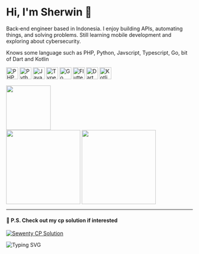 # Hi, I'm Sherwin 👋

Back‑end engineer based in Indonesia. I enjoy building APIs, automating things, and solving problems. Still learning mobile development and exploring about cybersecurity.

Knows some language such as PHP, Python, Javscript, Typescript, Go, bit of Dart and Kotlin

<p>
  <img src="https://cdn.jsdelivr.net/gh/devicons/devicon/icons/php/php-original.svg" height="32" alt="PHP" />
  <img src="https://cdn.jsdelivr.net/gh/devicons/devicon/icons/python/python-original.svg" height="32" alt="Python" />
  <img src="https://cdn.jsdelivr.net/gh/devicons/devicon/icons/javascript/javascript-original.svg" height="32" alt="JavaScript" />
  <img src="https://cdn.jsdelivr.net/gh/devicons/devicon/icons/typescript/typescript-original.svg" height="32" alt="TypeScript" />
  <img src="https://cdn.jsdelivr.net/gh/devicons/devicon/icons/go/go-original.svg" height="32" alt="Go" />
  <img src="https://cdn.jsdelivr.net/gh/devicons/devicon/icons/flutter/flutter-original.svg" height="32" alt="Flutter" />
  <img src="https://cdn.jsdelivr.net/gh/devicons/devicon/icons/dart/dart-original.svg" height="32" alt="Dart" />
  <img src="https://cdn.jsdelivr.net/gh/devicons/devicon/icons/kotlin/kotlin-original.svg" height="32" alt="Kotlin" />
</p>

<picture>
  <source
    srcset="https://readme-jokes.vercel.app/api?theme=nightowl"
    media="(prefers-color-scheme: dark)"
  />
  <source
    srcset="https://readme-jokes.vercel.app/api?theme=buefy"
    media="(prefers-color-scheme: light), (prefers-color-scheme: no-preference)"
  />
  <img height=120 align="center" src="https://readme-jokes.vercel.app/api" />
</picture>
<br>
<picture>
  <source
    srcset="https://github-readme-stats.vercel.app/api?username=sherwin-77&show_icons=true&rank_icon=github&include_all_commits=true&theme=vision-friendly-dark"
    media="(prefers-color-scheme: dark)"
  />
  <source
    srcset="https://github-readme-stats.vercel.app/api?username=sherwin-77&show_icons=true&rank_icon=github&include_all_commits=true&theme=buefy"
    media="(prefers-color-scheme: light), (prefers-color-scheme: no-preference)"
  />
  <img height=200 align="center" src="https://github-readme-stats.vercel.app/api?username=sherwin-77&show_icons=true&rank_icon=github&include_all_commits=true&theme=transparent" />
</picture>
<picture>
  <source
    srcset="https://github-readme-stats.vercel.app/api/top-langs/?username=sherwin-77&size_weight=0.5&count_weight=0.5&theme=vision-friendly-dark"
    media="(prefers-color-scheme: dark)"
  />
  <source
    srcset="https://github-readme-stats.vercel.app/api/top-langs/?username=sherwin-77&size_weight=0.5&count_weight=0.5&theme=buefy"
    media="(prefers-color-scheme: light), (prefers-color-scheme: no-preference)"
  />
  <img height=200 align="center" src="https://github-readme-stats.vercel.app/api/top-langs/?username=sherwin-77&size_weight=0.5&count_weight=0.5&theme=transparent" />
</picture>

---
#### 👀 P.S. Check out my cp solution if interested
[![Sewenty CP Solution](https://github-readme-stats.vercel.app/api/pin/?username=sherwin-77&repo=sewenty-cp-solution&theme=transparent)](https://github.com/sherwin-77/sewenty-cp-solution)

<picture>
  <source
    srcset="https://readme-typing-svg.demolab.com?font=Fira+Code&pause=1000&color=F7EA1C&vCenter=true&width=435&lines=LGTM!"
    media="(prefers-color-scheme:dark)"
  />
  <source
    srcset="https://readme-typing-svg.demolab.com?font=Fira+Code&pause=1000&color=000000&vCenter=true&width=435&lines=LGTM!"
    media="(prefers-color-scheme: light), (prefers-color-scheme: no-preference)"
  />
  <img src="https://readme-typing-svg.demolab.com?font=Fira+Code&pause=1000&color=266DFF&vCenter=true&width=435&lines=LGTM!" alt="Typing SVG" />
</picture>
